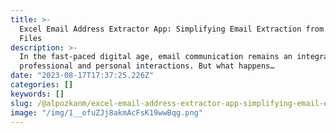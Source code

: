 ```yaml
---
title: >-
  Excel Email Address Extractor App: Simplifying Email Extraction from Excel
  Files
description: >-
  In the fast-paced digital age, email communication remains an integral part of
  professional and personal interactions. But what happens…
date: "2023-08-17T17:37:25.226Z"
categories: []
keywords: []
slug: /@alpozkanm/excel-email-address-extractor-app-simplifying-email-extraction-from-excel-files-a4c51eb28994
image: "/img/1__ofuZJj8akmAcFsK19wwBqg.png"
---
```

